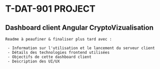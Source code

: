 # T-DAT-901 PROJECT
## Dashboard client Angular CryptoVizualisation

```
Readme à peaufiner & finaliser plus tard avec :
 
 - Information sur l'utilisation et le lancement du serveur client
 - Détails des technologies frontend utilisées
 - Objectifs de cette dashboard client
 - Description des UI/UX
```